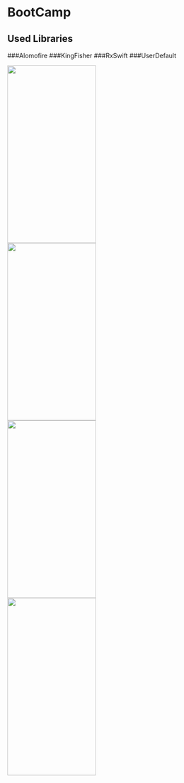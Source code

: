 # BootCamp
 
## Used Libraries
###Alomofire
###KingFisher
###RxSwift
###UserDefault

<img width="200" height="400" style=" margin-right: 110px;" alt="" src="https://github.com/ismailkaracayir/Swift-BootCamp/assets/83426543/1378745f-3d95-4d41-8554-c94a3584a9c2">
<img width="200" height="400" style=" margin-right: 110px;" alt="" src="https://github.com/ismailkaracayir/Swift-BootCamp/assets/83426543/67076fe6-4e2c-4081-b7ff-9e099138f3de">
<img width="200" height="400" style=" margin-right: 110px;" alt="" src="https://github.com/ismailkaracayir/Swift-BootCamp/assets/83426543/e948d1ed-3c58-43c0-a9a1-f0af9b20730a">
<img width="200" height="400" style=" margin-right: 110px;" alt="" src="https://github.com/ismailkaracayir/Swift-BootCamp/assets/83426543/2f08cf03-6e44-4274-99f6-7403b69da346">

